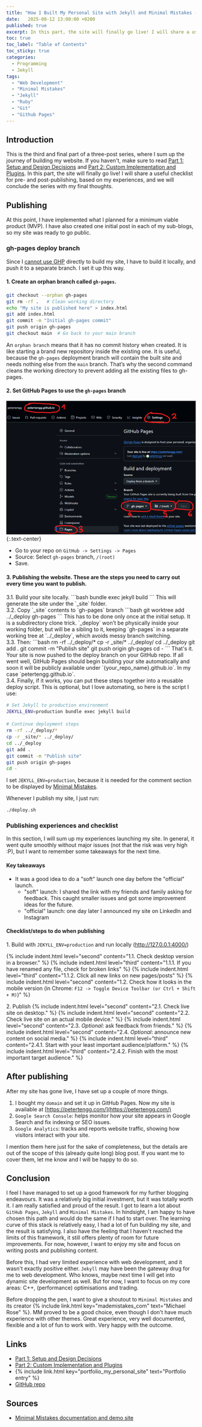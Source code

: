 ```yaml
---
title: "How I Built My Personal Site with Jekyll and Minimal Mistakes - Part 3: Publishing Takeaways and Final Thoughts"
date:   2025-08-12 13:00:00 +0200
published: true
excerpt: In this part, the site will finally go live! I will share a useful checklist for pre- and post-publishing, based on my experiences, and we will conclude the series with my final thoughts.
toc: true
toc_label: "Table of Contents"
toc_sticky: true
categories:
  - Programming
  - Jekyll
tags:
  - "Web Development"
  - "Minimal Mistakes"
  - "Jekyll"
  - "Ruby"
  - "Git"
  - "Github Pages"
---
```


## Introduction

This is the third and final part of a three-post series, where I sum up the journey of building my website. If you haven't, make sure to read [Part 1: Setup and Design Decisions](/programming/2025-07-29-how-i-build-my-personal-site-with-jekyll-and-minimal-mistakes-part-1) and [Part 2: Custom Implementation and Plugins](/programming/2025-08-05-how-i-build-my-personal-site-with-jekyll-and-minimal-mistakes-part-2). In this part, the site will finally go live! I will share a useful checklist for pre- and post-publishing, based on my experiences, and we will conclude the series with my final thoughts.

## Publishing

At this point, I have implemented what I planned for a minimum viable product (MVP). I have also created one initial post in each of my sub-blogs, so my site was ready to go public.

### gh-pages deploy branch

Since I [cannot use GHP](/programming/2025-07-29-how-i-build-my-personal-site-with-jekyll-and-minimal-mistakes-part-1#quote-gh-pages) directly to build my site, I have to build it locally, and push it to a separate branch. I set it up this way. 

#### 1\. Create an orphan branch called `gh-pages`.

```bash
git checkout --orphan gh-pages
git rm -rf .   # Clean working directory
echo "My site is published here" > index.html
git add index.html
git commit -m "Initial gh-pages commit"
git push origin gh-pages
git checkout main  # Go back to your main branch
```

An `orphan branch` means that it has no commit history when created. It is like starting a brand new repository inside the existing one. It is useful, because the `gh-pages` deployment branch will contain the built site and needs nothing else from the `main` branch. That’s why the second command cleans the working directory to prevent adding all the existing files to gh-pages.

#### 2\. Set GitHub Pages to use the `gh-pages` branch

![Setting up GitHub Pages to use deploy branch](/assets/images/programming/building-my-personal-site-with-jekyll-and-minimal-mistakes/1.png)
{:.text-center}

- Go to your repo on `GitHub -> Settings -> Pages`
- Source: Select `gh-pages` branch, `/(root)`
- Save.

#### 3\. Publishing the website. These are the steps you need to carry out every time you want to publish.

<div class="li-second-level" markdown="1">
3.1. Build your site locally. 
  ```bash
  bundle exec jekyll build
  ```
  This will generate the site under the `_site` folder.
</div>
<div class="li-second-level" markdown="1">
3.2. Copy `_site` contents to `gh-pages` branch
  ```bash
  git worktree add ../_deploy gh-pages
  ```
  This has to be done only once at the initial setup. It is a subdirectory clone trick. `_deploy` won't be physically inside your working folder, but will be a sibling to it, keeping `gh-pages` in a separate working tree at `../_deploy`, which avoids messy branch switching.
</div>
<div class="li-second-level" markdown="1">
3.3. Then:
```bash
rm -rf ../_deploy/*
cp -r _site/* ../_deploy/
cd ../_deploy
git add .
git commit -m "Publish site"
git push origin gh-pages
cd -
```
That's it. Your site is now pushed to the deploy branch on your GitHub repo. If all went well, GitHub Pages should begin building your site automatically and soon it will be publicly available under `{your_repo_name}.github.io`. In my case `petertengg.github.io`.
</div>
<div class="li-second-level" markdown="1">
3.4. Finally, if it works, you can put these steps together into a reusable deploy script. This is optional, but I love automating, so here is the script I use:

```bash
# Set Jekyll to production environment
JEKYLL_ENV=production bundle exec jekyll build

# Continue deployment steps
rm -rf ../_deploy/*
cp -r _site/* ../_deploy/
cd ../_deploy
git add .
git commit -m "Publish site"
git push origin gh-pages
cd -
```
I set `JEKYLL_ENV=production`, because it is needed for the comment section to be displayed by <a href="https://mmistakes.github.io/minimal-mistakes/docs/configuration/#comments" target="_blank" rel="nofollow noopener noreferrer">Minimal Mistakes</a>.

Whenever I publish my site, I just run:
```bash
./deploy.sh
```
</div>

### Publishing experiences and checklist

In this section, I will sum up my experiences launching my site. In general, it went quite smoothly without major issues (not that the risk was very high :P), but I want to remember some takeaways for the next time.

#### Key takeaways
- It was a good idea to do a "soft" launch one day before the "official" launch.
  - "soft" launch: I shared the link with my friends and family asking for feedback. This caught smaller issues and got some improvement ideas for the future.
  - "official" launch: one day later I announced my site on LinkedIn and Instagram

#### Checklist/steps to do when publishing

1\. Build with `JEKYLL_ENV=production` and run locally (http://127.0.0.1:4000/)

{% include indent.html level="second" content="1.1. Check desktop version in a browser." %}
{% include indent.html level="third" content="1.1.1. If you have renamed any file, check for broken links" %}
{% include indent.html level="third" content="1.1.2. Click all new links on new pages/posts" %}
{% include indent.html level="second" content="1.2. Check how it looks in the mobile version (in Chrome: `F12 -> Toggle Device Toolbar (or Ctrl + Shift + M)`)" %}

2\. Publish
{% include indent.html level="second" content="2.1. Check live site on desktop." %}
{% include indent.html level="second" content="2.2. Check live site on an actual mobile device." %}
{% include indent.html level="second" content="2.3. *Optional*: ask feedback from friends." %}
{% include indent.html level="second" content="2.4. *Optional*: announce new content on social media." %}
{% include indent.html level="third" content="2.4.1. Start with your least important audience/platform." %}
{% include indent.html level="third" content="2.4.2. Finish with the most important target audience." %}

## After publishing

After my site has gone live, I have set up a couple of more things. 
1. I bought my `domain` and set it up in GitHub Pages. Now my site is available at [https://petertengg.com/](https://petertengg.com/)
2. `Google Search Console`: helps monitor how your site appears in Google Search and fix indexing or SEO issues.
3. `Google Analytics`: tracks and reports website traffic, showing how visitors interact with your site.

I mention them here just for the sake of completeness, but the details are out of the scope of this (already quite long) blog post. If you want me to cover them, let me know and I will be happy to do so.

## Conclusion

I feel I have managed to set up a good framework for my further blogging endeavours. It was a relatively big initial investment, but it was totally worth it. I am really satisfied and proud of the result. I got to learn a lot about `GitHub Pages`, `Jekyll` and `Minimal Mistakes`. In hindsight, I am happy to have chosen this path and would do the same if I had to start over. The learning curve of this stack is relatively easy, I had a lot of fun building my site, and the result is satisfying. I also have the feeling that I haven't reached the limits of this framework, it still offers plenty of room for future improvements. For now, however, I want to enjoy my site and focus on writing posts and publishing content.

Before this, I had very limited experience with web development, and it wasn't exactly positive either. `Jekyll` may have been the gateway drug for me to web development. Who knows, maybe next time I will get into dynamic site development as well. But for now, I want to focus on my core areas: C++, (performance) optimisations and trading.

Before dropping the pen, I want to give a shoutout to `Minimal Mistakes` and its creator {% include link.html key="mademistakes_com" text="Michael Rose" %}. MM proved to be a good choice, even though I don't have much experience with other themes. Great experience, very well documented, flexible and a lot of fun to work with. Very happy with the outcome.

## Links
- [Part 1: Setup and Design Decisions](/programming/2025-07-29-how-i-build-my-personal-site-with-jekyll-and-minimal-mistakes-part-1)
- [Part 2: Custom Implementation and Plugins](/programming/2025-08-05-how-i-build-my-personal-site-with-jekyll-and-minimal-mistakes-part-2)
- {% include link.html key="portfolio_my_personal_site" text="Portfolio entry" %}
- <a href="https://github.com/petertengg/petertengg.github.io" target="_blank" rel="nofollow noopener noreferrer">GitHub repo</a>

## Sources
- <a href="https://mmistakes.github.io/minimal-mistakes/" target="_blank" rel="nofollow noopener noreferrer">Minimal Mistakes documentation and demo site</a>